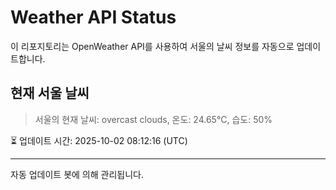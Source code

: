 
# Weather API Status

이 리포지토리는 OpenWeather API를 사용하여 서울의 날씨 정보를 자동으로 업데이트합니다.

## 현재 서울 날씨
> 서울의 현재 날씨: overcast clouds, 온도: 24.65°C, 습도: 50%

⏳ 업데이트 시간: 2025-10-02 08:12:16 (UTC)

---
자동 업데이트 봇에 의해 관리됩니다.
